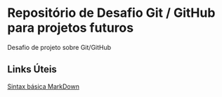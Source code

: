# Repositório de Desafio Git / GitHub para projetos futuros
Desafio de projeto sobre Git/GitHub


## Links Úteis

[Sintax básica MarkDown](https://www.markdownguide.org/basic-syntax/)
